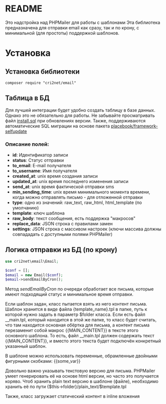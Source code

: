 # README #

Это надстройка над PHPMailer для работы с шаблонами
Эта библиотека предназначена для отправки email как сразу, так и по крону, с минимальной (для простоты) поддержкой шаблонов.

# Установка
## Установка библиотеки
```
composer require "cri2net/email"
```
## Таблица в БД
Для лучшей интеграции будет удобно создать таблицу в базе данных. Однако это не обязательно для работы.
Не забывайте просматривать файл [install.sql](./install.sql) при обновлениях версии.
Также, поддерживаются автоматические SQL миграции на основе пакета [placebook/framework-selfupdate](https://packagist.org/packages/placebook/framework-selfupdate)


### Описание полей:
- **id**: Идентификатор записи
- **status**: Статус отправки
- **to_email**: E-mail получателя
- **to_username**: Имя получателя
- **created_at**: unix время создания записи
- **updated_at**: unix время последнего изменения записи
- **send_at**: unix время фактической отправки sms
- **min_sending_time**: unix время минимального момента времени, когда можно отправлять письмо - для отложенной отправки
- **type**: одно из значений: raw_text, raw_html, html_template (по умолчанию)
- **template**: ключ шаблона
- **raw_body**: текст сообщения, есть поддержка "макросов"
- **replace_data**: JSON строка с правилами замен
- **settings**: JSON строка с массивом настроек (ключи массива должны совпададать с доступными полями PHPMailer)

## Логика отправки из БД (по крону)

```php
use cri2net\email\Email;

$conf = [];
$email = new Email($conf);
$email->sendEmailByCron();
```

Метод *sendEmailByCron* по очереди обработает все письма, которые имеют подходящий статус и минимальное время отправки.

Если шаблон задан, класс пытается взять из него контент письма.
Шаблон хранится в виде файла {template_name}.tpl в папке, путь к которой нужно задать в параметр $folder класса.
Если есть файл __main.tpl, который находится в этой же папке, то класс будет считать, что там находится основная обёртка для письма, а контент письма перезаменит собой макрос {{MAIN_CONTENT}} в тексте этого основного шаблона.
То есть, файл __main.tpl должен содержать текст {{MAIN_CONTENT}}, и вместо этого текста будет подключён конкретный указанный шаблон.

В шаблоне можно использовать переменные, обрамленные двойными фигурными скобками: {{some_var}}

Довольно важно указывать текстовую версию для письма. PHPMailer умеет генерировать её на основе html версии, но часто это получается коряво. Чтоб хранить plain text версию в шаблоне (файле), необходимо хранить её по пути {$this->folder}/plain_text/$template.tpl

Также, класс загружает статический контент в inline вложения
